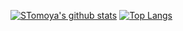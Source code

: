 [![STomoya's github stats](https://github-readme-stats.vercel.app/api?username=STomoya&show_icons=true)](https://github.com/anuraghazra/github-readme-stats)
[![Top Langs](https://github-readme-stats.vercel.app/api/top-langs/?username=STomoya)](https://github.com/anuraghazra/github-readme-stats)
